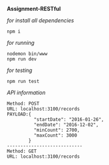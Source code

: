 **Assignment-RESTful**

*for install all dependencies*
```
npm i
```

*for running*
```
nodemon bin/www
npm run dev
```

*for testing*
```
npm run test
```

*API information*
```
Method: POST
URL: localhost:3100/records
PAYLOAD:{
          "startDate": "2016-01-26",
          "endDate": "2016-12-02",
          "minCount": 2700,
          "maxCount": 3000
        }
----------------------------
Method: GET
URL: localhost:3100/records
```
